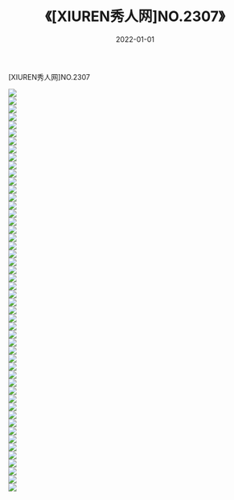 ﻿---
layout: post
title:  《[XIUREN秀人网]NO.2307》
date:   2022-01-01
img: http://pic.660000.xyz/1:/秀人网/秀人网第03部分/[XIUREN秀人网]NO.2307/000.jpg
categories: [美女, 清纯, 唯美]
---

[XIUREN秀人网]NO.2307

 ![](http://pic.660000.xyz/1:/秀人网/秀人网第03部分/[XIUREN秀人网]NO.2307/001.jpg) <br>![](http://pic.660000.xyz/1:/秀人网/秀人网第03部分/[XIUREN秀人网]NO.2307/002.jpg) <br>![](http://pic.660000.xyz/1:/秀人网/秀人网第03部分/[XIUREN秀人网]NO.2307/003.jpg) <br>![](http://pic.660000.xyz/1:/秀人网/秀人网第03部分/[XIUREN秀人网]NO.2307/004.jpg) <br>![](http://pic.660000.xyz/1:/秀人网/秀人网第03部分/[XIUREN秀人网]NO.2307/005.jpg) <br>![](http://pic.660000.xyz/1:/秀人网/秀人网第03部分/[XIUREN秀人网]NO.2307/006.jpg) <br>![](http://pic.660000.xyz/1:/秀人网/秀人网第03部分/[XIUREN秀人网]NO.2307/007.jpg) <br>![](http://pic.660000.xyz/1:/秀人网/秀人网第03部分/[XIUREN秀人网]NO.2307/008.jpg) <br>![](http://pic.660000.xyz/1:/秀人网/秀人网第03部分/[XIUREN秀人网]NO.2307/009.jpg) <br>![](http://pic.660000.xyz/1:/秀人网/秀人网第03部分/[XIUREN秀人网]NO.2307/010.jpg) <br>![](http://pic.660000.xyz/1:/秀人网/秀人网第03部分/[XIUREN秀人网]NO.2307/011.jpg) <br>![](http://pic.660000.xyz/1:/秀人网/秀人网第03部分/[XIUREN秀人网]NO.2307/012.jpg) <br>![](http://pic.660000.xyz/1:/秀人网/秀人网第03部分/[XIUREN秀人网]NO.2307/013.jpg) <br>![](http://pic.660000.xyz/1:/秀人网/秀人网第03部分/[XIUREN秀人网]NO.2307/014.jpg) <br>![](http://pic.660000.xyz/1:/秀人网/秀人网第03部分/[XIUREN秀人网]NO.2307/015.jpg) <br>![](http://pic.660000.xyz/1:/秀人网/秀人网第03部分/[XIUREN秀人网]NO.2307/016.jpg) <br>![](http://pic.660000.xyz/1:/秀人网/秀人网第03部分/[XIUREN秀人网]NO.2307/017.jpg) <br>![](http://pic.660000.xyz/1:/秀人网/秀人网第03部分/[XIUREN秀人网]NO.2307/018.jpg) <br>![](http://pic.660000.xyz/1:/秀人网/秀人网第03部分/[XIUREN秀人网]NO.2307/019.jpg) <br>![](http://pic.660000.xyz/1:/秀人网/秀人网第03部分/[XIUREN秀人网]NO.2307/020.jpg) <br>![](http://pic.660000.xyz/1:/秀人网/秀人网第03部分/[XIUREN秀人网]NO.2307/021.jpg) <br>![](http://pic.660000.xyz/1:/秀人网/秀人网第03部分/[XIUREN秀人网]NO.2307/022.jpg) <br>![](http://pic.660000.xyz/1:/秀人网/秀人网第03部分/[XIUREN秀人网]NO.2307/023.jpg) <br>![](http://pic.660000.xyz/1:/秀人网/秀人网第03部分/[XIUREN秀人网]NO.2307/024.jpg) <br>![](http://pic.660000.xyz/1:/秀人网/秀人网第03部分/[XIUREN秀人网]NO.2307/025.jpg) <br>![](http://pic.660000.xyz/1:/秀人网/秀人网第03部分/[XIUREN秀人网]NO.2307/026.jpg) <br>![](http://pic.660000.xyz/1:/秀人网/秀人网第03部分/[XIUREN秀人网]NO.2307/027.jpg) <br>![](http://pic.660000.xyz/1:/秀人网/秀人网第03部分/[XIUREN秀人网]NO.2307/028.jpg) <br>![](http://pic.660000.xyz/1:/秀人网/秀人网第03部分/[XIUREN秀人网]NO.2307/029.jpg) <br>![](http://pic.660000.xyz/1:/秀人网/秀人网第03部分/[XIUREN秀人网]NO.2307/030.jpg) <br>![](http://pic.660000.xyz/1:/秀人网/秀人网第03部分/[XIUREN秀人网]NO.2307/031.jpg) <br>![](http://pic.660000.xyz/1:/秀人网/秀人网第03部分/[XIUREN秀人网]NO.2307/032.jpg) <br>![](http://pic.660000.xyz/1:/秀人网/秀人网第03部分/[XIUREN秀人网]NO.2307/033.jpg) <br>![](http://pic.660000.xyz/1:/秀人网/秀人网第03部分/[XIUREN秀人网]NO.2307/034.jpg) <br>![](http://pic.660000.xyz/1:/秀人网/秀人网第03部分/[XIUREN秀人网]NO.2307/035.jpg) <br>![](http://pic.660000.xyz/1:/秀人网/秀人网第03部分/[XIUREN秀人网]NO.2307/036.jpg) <br>![](http://pic.660000.xyz/1:/秀人网/秀人网第03部分/[XIUREN秀人网]NO.2307/037.jpg) <br>![](http://pic.660000.xyz/1:/秀人网/秀人网第03部分/[XIUREN秀人网]NO.2307/038.jpg) <br>![](http://pic.660000.xyz/1:/秀人网/秀人网第03部分/[XIUREN秀人网]NO.2307/039.jpg) <br>![](http://pic.660000.xyz/1:/秀人网/秀人网第03部分/[XIUREN秀人网]NO.2307/040.jpg) <br>![](http://pic.660000.xyz/1:/秀人网/秀人网第03部分/[XIUREN秀人网]NO.2307/041.jpg) <br>![](http://pic.660000.xyz/1:/秀人网/秀人网第03部分/[XIUREN秀人网]NO.2307/042.jpg) <br>![](http://pic.660000.xyz/1:/秀人网/秀人网第03部分/[XIUREN秀人网]NO.2307/043.jpg) <br>![](http://pic.660000.xyz/1:/秀人网/秀人网第03部分/[XIUREN秀人网]NO.2307/044.jpg) <br>![](http://pic.660000.xyz/1:/秀人网/秀人网第03部分/[XIUREN秀人网]NO.2307/045.jpg) <br>![](http://pic.660000.xyz/1:/秀人网/秀人网第03部分/[XIUREN秀人网]NO.2307/046.jpg) <br>![](http://pic.660000.xyz/1:/秀人网/秀人网第03部分/[XIUREN秀人网]NO.2307/047.jpg) <br>![](http://pic.660000.xyz/1:/秀人网/秀人网第03部分/[XIUREN秀人网]NO.2307/048.jpg) <br>![](http://pic.660000.xyz/1:/秀人网/秀人网第03部分/[XIUREN秀人网]NO.2307/049.jpg) <br>![](http://pic.660000.xyz/1:/秀人网/秀人网第03部分/[XIUREN秀人网]NO.2307/050.jpg) <br>